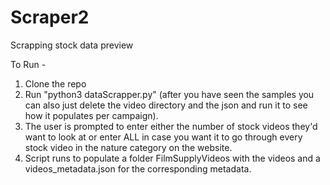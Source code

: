 # Scraper2
Scrapping stock data preview

To Run - 
1. Clone the repo
2. Run "python3 dataScrapper.py" (after you have seen the samples you can also just delete the video directory and the json and run it to see how it populates per campaign).
3. The user is prompted to enter either the number of stock videos they'd want to look at or enter ALL in case you want it to go through every stock video in the nature category on the website.
4. Script runs to populate a folder FilmSupplyVideos with the videos and a videos_metadata.json for the corresponding metadata.
